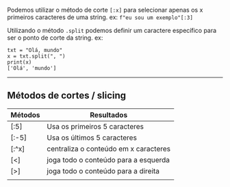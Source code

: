 Podemos utilizar o método de corte `[:x]` para selecionar apenas os x primeiros caracteres de uma string.
	ex: `f"eu sou um exemplo"[:3]`

Utilizando o método `.split` podemos definir um caractere específico para ser o ponto de corte da string.
ex: 
```python:n
txt = "Olá, mundo"
x = txt.split(", ")
print(x)
['Olá', 'mundo']
```

---
## Métodos de cortes / slicing

| Métodos | Resultados                            |
| ------- | ------------------------------------- |
| [:5]    | Usa os primeiros 5 caracteres         |
| [:-5]   | Usa os últimos 5 caracteres           |
| [:^x]   | centraliza o conteúdo em x caracteres |
| [<]     | joga todo o conteúdo para a esquerda  |
| [>]     | joga todo o conteúdo para a direita   |
|         |                                       |

